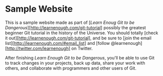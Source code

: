 # Sample Website

This is a sample website made as part of [*Learn Enoug Git to be Dangerous*][http://learnenough.com/git-tutorial] possibly the greatest beginner Git tutorial in the history of the Universe. You should totally [check it out][http://learnenough.com/git-tutorial], and be sure to [join the email list][http://learnenough.com/#email_list] and [follow @learnenough][http://twitter.com/learnenough] on Twitter.

After finishing *Learn Enough Git to be Dangerous*, you'll be able to use Git to track changes in your projects, back up data, share your work with others, and collaborate with programmers and other users of Git.
